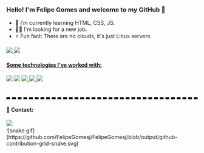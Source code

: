 ### Hello! I'm Felipe Gomes and welcome to my GitHub 👋

<!-- - 🔭 I’m currently working on Dart/Flutter.
-->
- 🌱 I’m currently learning HTML, CSS, JS.
- 👨‍💻 I'm looking for a new job.
- ⚡ Fun fact: There are no clouds, it's just Linux servers. 

<div>
  <a href="https://github.com/FelipeGomesj">
  <img height="240em" src="https://github-readme-stats.vercel.app/api?username=FelipeGomesj&show_icons=true&theme=tokyonight">
  <img height="240em" src="https://github-readme-stats.vercel.app/api/top-langs/?username=FelipeGomesj&hide_progress=false&theme=tokyonight">
</div>
  
<div>
  <h4>Some technologies I've worked with: </h4>
</div>  
  
<div>
  <a href="https://dart.dev" target="_blank" rel="noopener noreferrer"><img  width="45em" src="https://cdn.jsdelivr.net/gh/devicons/devicon/icons/dart/dart-original.svg" /></a>
  <a href="https://flutter.dev" target="_blank" rel="noopener noreferrer"><img width="45em" src="https://cdn.jsdelivr.net/gh/devicons/devicon/icons/flutter/flutter-original.svg" /></a>
  <a href= "https://firebase.google.com/?gad=1&gclid=CjwKCAjw3ueiBhBmEiwA4BhspLGlaNCEZIDfQpqwxRllUnms_IJvhRdPLZFGRJ-LdUIGL3yvZXnNlRoC4NYQAvD_BwE&gclsrc=aw.ds&hl=pt-br" 
     target="_blank" rel="noopener noreferrer"><img width="50em" src="https://cdn.jsdelivr.net/gh/devicons/devicon/icons/firebase/firebase-plain.svg" />
  <a href= "https://nodejs.org/en/about" target="_blank" rel="noopener noreferrer"><img width="45em" src="https://cdn.jsdelivr.net/gh/devicons/devicon/icons/nodejs/nodejs-original.svg" />
  <a href= "https://www.android.com/" target="_blank" rel="noopener noreferrer"><img width="45em" src="https://cdn.jsdelivr.net/gh/devicons/devicon/icons/android/android-original.svg" /></a>
  <div style="border-bottom: 5px dashed #000000; width: 100%; margin-bottom: 10px;">
  <h1></h1>
  </div>
</div>
    
<div>
  <h4>📱 Contact:</h4>
  <a href="https://www.linkedin.com/in/felipe-gomes173" target="_blank" rel="noopener noreferrer"><img width="120em" src="https://img.shields.io/badge/LinkedIn-0077B5?style=for-the-badge&logo=linkedin&logoColor=white" /></a>
</div>
![snake gif](https://github.com/FelipeGomesj/FelipeGomesj/blob/output/github-contribution-grid-snake.svg)    

    
